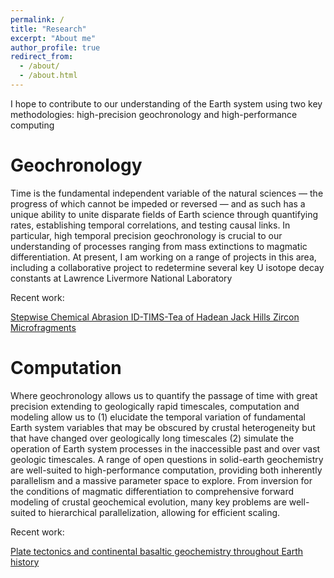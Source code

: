 ```yaml
---
permalink: /
title: "Research"
excerpt: "About me"
author_profile: true
redirect_from: 
  - /about/
  - /about.html
---
```


I hope to contribute to our understanding of the Earth system using two key methodologies: high-precision geochronology and high-performance computing

Geochronology
======
Time is the fundamental independent variable of the natural sciences — the progress of which cannot be impeded or reversed — and as such has a unique ability to unite disparate fields of Earth science through quantifying rates, establishing temporal correlations, and testing causal links. In particular, high temporal precision geochronology is crucial to our understanding of processes ranging from mass extinctions to magmatic differentiation. At present, I am working on a range of projects in this area, including a collaborative project to redetermine several key U isotope decay constants at Lawrence Livermore National Laboratory

Recent work:

[Stepwise Chemical Abrasion ID-TIMS-Tea of Hadean Jack Hills Zircon Microfragments](https://goldschmidt.info/2017/abstracts/abstractView?id=2017004865)


Computation
======
Where geochronology allows us to quantify the passage of time with great precision extending to geologically rapid timescales, computation and modeling allow us to (1) elucidate the temporal variation of fundamental Earth system variables that may be obscured by crustal heterogeneity but that have changed over geologically long timescales (2) simulate the operation of Earth system processes in the inaccessible past and over vast geologic timescales. A range of open questions in solid-earth geochemistry are well-suited to high-performance computation, providing both inherently parallelism and a massive parameter space to explore. From inversion for the conditions of magmatic differentiation to comprehensive forward modeling of crustal geochemical evolution,  many key problems are well-suited to hierarchical parallelization, allowing for efficient scaling.


Recent work:

[Plate tectonics and continental basaltic geochemistry throughout Earth history](http://www.sciencedirect.com/science/article/pii/S0012821X1730599X)
